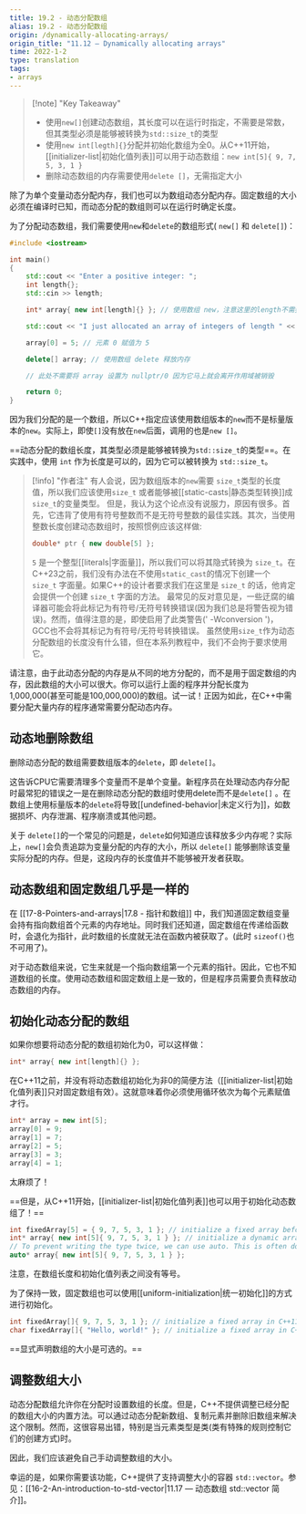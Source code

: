 ```yaml
---
title: 19.2 - 动态分配数组
alias: 19.2 - 动态分配数组
origin: /dynamically-allocating-arrays/
origin_title: "11.12 — Dynamically allocating arrays"
time: 2022-1-2
type: translation
tags:
- arrays
---
```


> [!note] "Key Takeaway"
> - 使用`new[]`创建动态数组，其长度可以在运行时指定，不需要是常数，但其类型必须是能够被转换为`std::size_t`的类型
> - 使用`new int[legth]{}`分配并初始化数组为全0。从C++11开始，[[initializer-list|初始化值列表]]可以用于动态数组：`new int[5]{ 9, 7, 5, 3, 1 }`
> - 删除动态数组的内存需要使用`delete []`，无需指定大小

除了为单个变量动态分配内存，我们也可以为数组动态分配内存。固定数组的大小必须在编译时已知，而动态分配的数组则可以在运行时确定长度。

为了分配动态数组，我们需要使用`new`和`delete`的数组形式( `new[]` 和 `delete[]`)：

```cpp
#include <iostream>

int main()
{
    std::cout << "Enter a positive integer: ";
    int length{};
    std::cin >> length;

    int* array{ new int[length]{} }; // 使用数组 new，注意这里的length不需要是常数！

    std::cout << "I just allocated an array of integers of length " << length << '\n';

    array[0] = 5; // 元素 0 赋值为 5

    delete[] array; // 使用数组 delete 释放内存

    // 此处不需要将 array 设置为 nullptr/0 因为它马上就会离开作用域被销毁

    return 0;
}
```


因为我们分配的是一个数组，所以C++指定应该使用数组版本的`new`而不是标量版本的`new`。实际上，即使`[]`没有放在`new`后面，调用的也是`new []`。
 
==动态分配的数组长度，其类型必须是能够被转换为`std::size_t`的类型==。在实践中，使用 `int` 作为长度是可以的，因为它可以被转换为 `std::size_t`。

> [!info] "作者注"
> 有人会说，因为数组版本的`new`需要 `size_t`类型的长度值，所以我们应该使用`size_t` 或者能够被[[static-casts|静态类型转换]]成`size_t`的变量类型。
> 但是，我认为这个论点没有说服力，原因有很多。首先，它违背了使用有符号整数而不是无符号整数的最佳实践。其次，当使用整数长度创建动态数组时，按照惯例应该这样做:
> ```cpp
> double* ptr { new double[5] };
> ```
> `5` 是一个整型[[literals|字面量]]，所以我们可以将其隐式转换为 `size_t`。在C++23之前，我们没有办法在不使用`static_cast`的情况下创建一个 `size_t` 字面量。如果C++的设计者要求我们在这里是 `size_t` 的话，他肯定会提供一个创建 `size_t` 字面的方法。
> 最常见的反对意见是，一些迂腐的编译器可能会将此标记为有符号/无符号转换错误(因为我们总是将警告视为错误)。然而，值得注意的是，即使启用了此类警告(' -Wconversion ')， GCC也不会将其标记为有符号/无符号转换错误。
> 虽然使用`size_t`作为动态分配数组的长度没有什么错，但在本系列教程中，我们不会拘于要求使用它。


请注意，由于此动态分配的内存是从不同的地方分配的，而不是用于固定数组的内存，因此数组的大小可以很大。你可以运行上面的程序并分配长度为1,000,000(甚至可能是100,000,000)的数组。试一试！正因为如此，在C++中需要分配大量内存的程序通常需要分配动态内存。


## 动态地删除数组

删除动态分配的数组需要数组版本的`delete`，即 `delete[]`。

这告诉CPU它需要清理多个变量而不是单个变量。新程序员在处理动态内存分配时最常犯的错误之一是在删除动态分配的数组时使用delete而不是`delete[]` 。在数组上使用标量版本的`delete`将导致[[undefined-behavior|未定义行为]]，如数据损坏、内存泄漏、程序崩溃或其他问题。

关于 `delete[]`的一个常见的问题是，`delete`如何知道应该释放多少内存呢？实际上，`new[]`会负责追踪为变量分配的内存的大小，所以 `delete[]` 能够删除该变量实际分配的内存。但是，这段内存的长度值并不能够被开发者获取。


## 动态数组和固定数组几乎是一样的

在 [[17-8-Pointers-and-arrays|17.8 - 指针和数组]] 中，我们知道固定数组变量会持有指向数组首个元素的内存地址。同时我们还知道，固定数组在传递给函数时，会退化为指针，此时数组的长度就无法在函数内被获取了。(此时 `sizeof()`也不可用了)。

对于动态数组来说，它生来就是一个指向数组第一个元素的指针。因此，它也不知道数组的长度。使用动态数组和固定数组上是一致的，但是程序员需要负责释放动态数组的内存。

## 初始化动态分配的数组

如果你想要将动态分配的数组初始化为0，可以这样做：

```cpp
int* array{ new int[length]{} };
```

在C++11之前，并没有将动态数组初始化为非0的简便方法（[[initializer-list|初始化值列表]]只对固定数组有效）。这就意味着你必须使用循环依次为每个元素赋值才行。

```cpp
int* array = new int[5];
array[0] = 9;
array[1] = 7;
array[2] = 5;
array[3] = 3;
array[4] = 1;
```


太麻烦了！

==但是，从C++11开始，[[initializer-list|初始化值列表]]也可以用于初始化动态数组了！==

```cpp
int fixedArray[5] = { 9, 7, 5, 3, 1 }; // initialize a fixed array before C++11
int* array{ new int[5]{ 9, 7, 5, 3, 1 } }; // initialize a dynamic array since C++11
// To prevent writing the type twice, we can use auto. This is often done for types with long names.
auto* array{ new int[5]{ 9, 7, 5, 3, 1 } };
```

注意，在数组长度和初始化值列表之间没有等号。

为了保持一致，固定数组也可以使用[[uniform-initialization|统一初始化]]的方式进行初始化。

```cpp
int fixedArray[]{ 9, 7, 5, 3, 1 }; // initialize a fixed array in C++11
char fixedArray[]{ "Hello, world!" }; // initialize a fixed array in C++11
```

==显式声明数组的大小是可选的。==

## 调整数组大小

动态分配数组允许你在分配时设置数组的长度。但是，C++不提供调整已经分配的数组大小的内置方法。可以通过动态分配新数组、复制元素并删除旧数组来解决这个限制。然而，这很容易出错，特别是当元素类型是类(类有特殊的规则控制它们的创建方式)时。

因此，我们应该避免自己手动调整数组的大小。

幸运的是，如果你需要该功能，C++提供了支持调整大小的容器 `std::vector`。参见：[[16-2-An-introduction-to-std-vector|11.17 — 动态数组 std::vector 简介]]。
